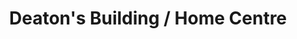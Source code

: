 ---
title: "Deaton's Building / Home Centre"
url: /pulaski/deatons-building-home-centre/
shop: hardware
---